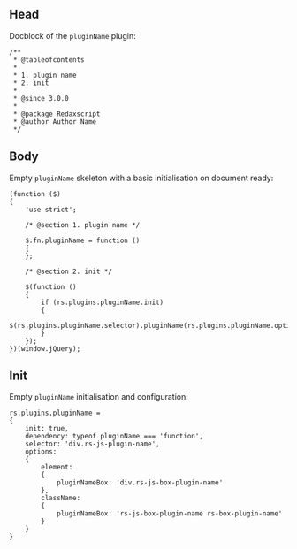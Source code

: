 Head
----

Docblock of the `pluginName` plugin:

```
/**
 * @tableofcontents
 *
 * 1. plugin name
 * 2. init
 *
 * @since 3.0.0
 *
 * @package Redaxscript
 * @author Author Name
 */
```


Body
----

Empty `pluginName` skeleton with a basic initialisation on document ready:

```
(function ($)
{
	'use strict';

	/* @section 1. plugin name */

	$.fn.pluginName = function ()
	{
	};

	/* @section 2. init */

	$(function ()
	{
		if (rs.plugins.pluginName.init)
		{
			$(rs.plugins.pluginName.selector).pluginName(rs.plugins.pluginName.options);
		}
	});
})(window.jQuery);
```


Init
----

Empty `pluginName` initialisation and configuration:

```
rs.plugins.pluginName =
{
	init: true,
	dependency: typeof pluginName === 'function',
	selector: 'div.rs-js-plugin-name',
	options:
	{
		element:
		{
			pluginNameBox: 'div.rs-js-box-plugin-name'
		},
		className:
		{
			pluginNameBox: 'rs-js-box-plugin-name rs-box-plugin-name'
		}
	}
}
```